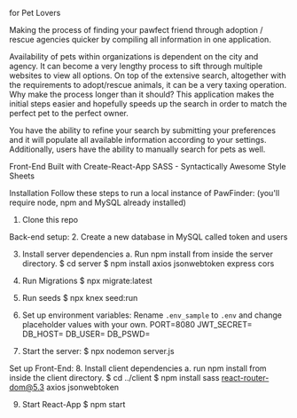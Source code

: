 for Pet Lovers

Making the process of finding your pawfect friend through adoption / rescue agencies quicker by compiling all information in one application. 


Availability of pets within organizations is dependent on the city and agency. It can become a very lengthy process to sift through multiple websites to view all options. On top of the extensive search, altogether with the requirements to adopt/rescue animals, it can be a very taxing operation. 
Why make the process longer than it should? This application makes the initial steps easier and hopefully speeds up the search in order to match the perfect pet to the perfect owner. 


You have the ability to refine your search by submitting your preferences and it will populate all available information according to your settings. Additionally, users have the ability to manually search for pets as well. 


Front-End Built with
Create-React-App
SASS - Syntactically Awesome Style Sheets

Installation
Follow these steps to run a local instance of PawFinder:
(you'll require node, npm and MySQL already installed)

1. Clone this repo

Back-end setup:
2. Create a new database in MySQL called token and users

3. Install server dependencies
    a. Run npm install from inside the server directory. 
    $ cd server
    $ npm install axios jsonwebtoken express cors

4. Run Migrations
$ npx migrate:latest

5. Run seeds
$ npx knex seed:run

6. Set up environment variables:
Rename `.env_sample` to `.env` and change placeholder values with your own.
   PORT=8080
   JWT_SECRET=<SECRET KEY>
   DB_HOST=<HOST ADDRESS>
   DB_USER=<YOUR DB USERNAME>
   DB_PSWD=<YOUR DB PASSWORD>

7. Start the server:
$ npx nodemon server.js

Set up Front-End:
8. Install client dependencies
    a. run npm install from inside the client directory.
    $ cd ../client
    $ npm install sass react-router-dom@5.3 axios jsonwebtoken

9. Start React-App
$ npm start

